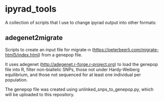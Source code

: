 # ipyrad_tools

A collection of scripts that I use to change ipyrad output into other formats:

## adegenet2migrate

Scripts to create an input file for migrate-n (https://peterbeerli.com/migrate-html5/index.html) from a genepop file.

It uses adegenet (http://adegenet.r-forge.r-project.org) to load the genepop file into R, filter non-biallelic SNPs, those not under Hardy-Weiberg equilibrium, and those not sequenced for at least one individual per population.

The genepop file was created using unlinked_snps_to_genepop.py, which will be uploaded to this repository.
